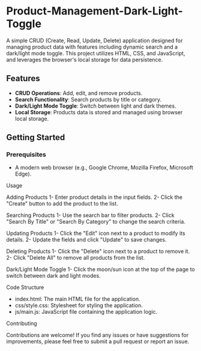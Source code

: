 # Product-Management-Dark-Light-Toggle

A simple CRUD (Create, Read, Update, Delete) application designed for managing product data with features including dynamic search and a dark/light mode toggle. This project utilizes HTML, CSS, and JavaScript, and leverages the browser's local storage for data persistence.

## Features

- **CRUD Operations**: Add, edit, and remove products.
- **Search Functionality**: Search products by title or category.
- **Dark/Light Mode Toggle**: Switch between light and dark themes.
- **Local Storage**: Products data is stored and managed using browser local storage.



## Getting Started

### Prerequisites

- A modern web browser (e.g., Google Chrome, Mozilla Firefox, Microsoft Edge).

Usage

Adding Products
1- Enter product details in the input fields.
2- Click the "Create" button to add the product to the list.

Searching Products
1- Use the search bar to filter products.
2- Click "Search By Title" or "Search By Category" to change the search criteria.

Updating Products
1- Click the "Edit" icon next to a product to modify its details.
2- Update the fields and click "Update" to save changes.

Deleting Products
1- Click the "Delete" icon next to a product to remove it.
2- Click "Delete All" to remove all products from the list.

Dark/Light Mode Toggle
1- Click the moon/sun icon at the top of the page to switch between dark and light modes.

Code Structure
- index.html: The main HTML file for the application.
- css/style.css: Stylesheet for styling the application.
- js/main.js: JavaScript file containing the application logic.

Contributing

Contributions are welcome! If you find any issues or have suggestions for improvements, please feel free to submit a pull request or report an issue.
